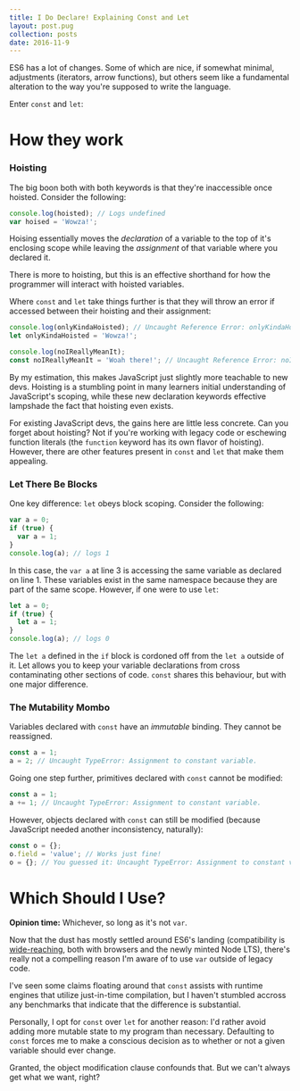 ```yaml
---
title: I Do Declare! Explaining Const and Let
layout: post.pug
collection: posts
date: 2016-11-9
---
```


ES6 has a lot of changes. Some of which are nice, if somewhat minimal, adjustments (iterators, arrow functions), but others seem like a fundamental alteration to the way you're supposed to write the language.

Enter `const` and `let`:

# How they work

### Hoisting

The big boon both with both keywords is that they're inaccessible once hoisted. Consider the following:

```javascript
console.log(hoisted); // Logs undefined
var hoised = 'Wowza!';
```

Hoising essentially moves the _declaration_ of a variable to the top of it's enclosing scope while leaving the _assignment_ of that variable where you declared it.

There is more to hoisting, but this is an effective shorthand for how the programmer will interact with hoisted variables.

Where `const` and `let` take things further is that they will throw an error if accessed between their hoisting and their assignment:

```javascript
console.log(onlyKindaHoisted); // Uncaught Reference Error: onlyKindaHoisted is not defined
let onlyKindaHoisted = 'Wowza!';

console.log(noIReallyMeanIt);
const noIReallyMeanIt = 'Woah there!'; // Uncaught Reference Error: noIReallyMeanIt is not defined
```

By my estimation, this makes JavaScript just slightly more teachable to new devs. Hoisting is a stumbling point in many learners initial understanding of JavaScript's scoping, while these new declaration keywords effective lampshade the fact that hoisting even exists.

For existing JavaScript devs, the gains here are little less concrete. Can you forget about hoisting? Not if you're working with legacy code or eschewing function literals (the `function` keyword has its own flavor of hoisting). However, there are other features present in `const` and `let` that make them appealing.

### Let There Be Blocks

One key difference: `let` obeys block scoping. Consider the following:

```javascript
var a = 0;
if (true) {
  var a = 1;
}
console.log(a); // logs 1
```

In this case, the `var a` at line 3 is accessing the same variable as declared on line 1. These variables exist in the same namespace because they are part of the same scope. However, if one were to use `let`:

```javascript
let a = 0;
if (true) {
  let a = 1;
}
console.log(a); // logs 0
```

The `let a` defined in the `if` block is cordoned off from the `let a` outside of it. Let allows you to keep your variable declarations from cross contaminating other sections of code. `const` shares this behaviour, but with one major difference. 

### The Mutability Mombo

Variables declared with `const` have an _immutable_ binding. They cannot be reassigned.

```javascript
const a = 1;
a = 2; // Uncaught TypeError: Assignment to constant variable.
```

Going one step further, primitives declared with `const` cannot be modified:

```javascript
const a = 1;
a += 1; // Uncaught TypeError: Assignment to constant variable.
``` 

However, objects declared with `const` can still be modified (because JavaScript needed another inconsistency, naturally):

```javascript
const o = {};
o.field = 'value'; // Works just fine!
o = {}; // You guessed it: Uncaught TypeError: Assignment to constant variable.
```

# Which Should I Use?

__Opinion time:__ Whichever, so long as it's not `var`.

Now that the dust has mostly settled around ES6's landing (compatibility is [wide-reaching](http://kangax.github.io/compat-table/es6/), both with browsers and the newly minted Node LTS), there's really not a compelling reason I'm aware of to use `var` outside of legacy code. 

I've seen some claims floating around that `const` assists with runtime engines that utilize just-in-time compilation, but I haven't stumbled accross any benchmarks that indicate that the difference is substantial.

Personally, I opt for `const` over `let` for another reason: I'd rather avoid adding more mutable state to my program than necessary. Defaulting to `const` forces me to make a conscious decision as to whether or not a given variable should ever change. 

Granted, the object modification clause confounds that. But we can't always get what we want, right?